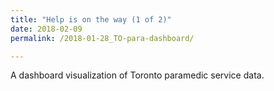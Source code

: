 ```yaml
---
title: "Help is on the way (1 of 2)"
date: 2018-02-09
permalink: /2018-01-28_TO-para-dashboard/

---
```


A dashboard visualization of Toronto paramedic service data.
